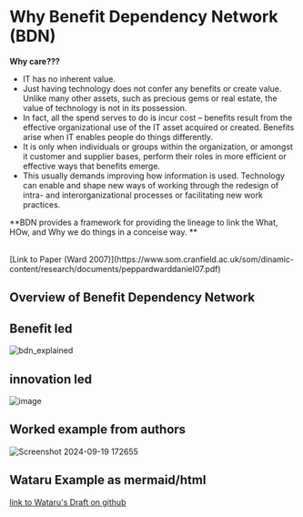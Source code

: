 # Why Benefit Dependency Network (BDN)
**Why care???**
<br>
- IT has no inherent value. 
- Just having technology does not confer any benefits or create value. Unlike many other assets, such as precious gems or real estate, the value of technology is not in its possession. 
- In fact, all the spend serves to do is incur cost – benefits result from the effective organizational use of the IT asset acquired or created. Benefits arise when IT enables people do things differently. 
- It is only when individuals or groups within the organization, or amongst it customer and supplier bases, perform their roles in more efficient or effective ways that benefits emerge.
- This usually demands improving how information is used. Technology can enable and shape new ways of working through the redesign of intra- and interorganizational processes or facilitating new work practices. 

**BDN provides a framework for providing the lineage to link the What, HOw, and Why we do things in a conceise way.  **

<br>
[Link to Paper (Ward 2007)](https://www.som.cranfield.ac.uk/som/dinamic-content/research/documents/peppardwarddaniel07.pdf)

<br>

**Overview of Benefit Dependency Network**
<br>
---

**Benefit led**
<br>
---
![bdn_explained](https://github.com/user-attachments/assets/fc981acb-1a2b-4e63-9f3c-2084bfc98a1e)

**innovation led**
<br>
---
![image](https://github.com/user-attachments/assets/c582fa36-f2d7-4e9b-a6b8-ab501de42803)


**Worked example from authors**
<br>
---
![Screenshot 2024-09-19 172655](https://github.com/user-attachments/assets/d3ef433c-fece-413f-a2c3-cec95aa37f65)

**Wataru Example as mermaid/html**
<br>
---
[link to Wataru's Draft on github](https://wutansmash.github.io/bdn)
